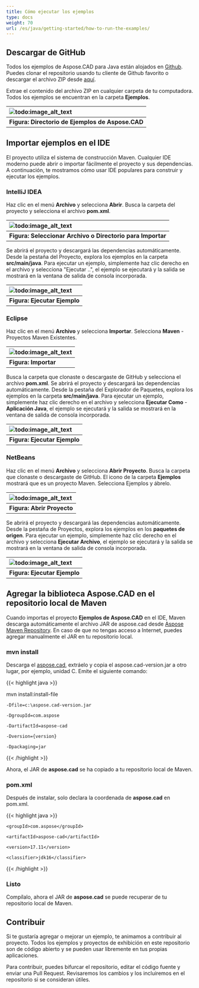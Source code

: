```yaml
---
title: Cómo ejecutar los ejemplos
type: docs
weight: 70
url: /es/java/getting-started/how-to-run-the-examples/
---
```


## **Descargar de GitHub**

Todos los ejemplos de Aspose.CAD para Java están alojados en [Github](https://github.com/aspose-cad/Aspose.CAD-for-Java). Puedes clonar el repositorio usando tu cliente de Github favorito o descargar el archivo ZIP desde [aquí](https://github.com/aspose-cad/Aspose.CAD-for-Java/archive/master.zip).

Extrae el contenido del archivo ZIP en cualquier carpeta de tu computadora. Todos los ejemplos se encuentran en la carpeta **Ejemplos**.

|![todo:image_alt_text](https://i.imgur.com/7WsFK0M.png)|
| :- |
|**Figura: Directorio de Ejemplos de Aspose.CAD**|

## **Importar ejemplos en el IDE**

El proyecto utiliza el sistema de construcción Maven. Cualquier IDE moderno puede abrir o importar fácilmente el proyecto y sus dependencias. A continuación, te mostramos cómo usar IDE populares para construir y ejecutar los ejemplos.

### **IntelliJ IDEA**

Haz clic en el menú **Archivo** y selecciona **Abrir**. Busca la carpeta del proyecto y selecciona el archivo **pom.xml**.

|![todo:image_alt_text](https://i.imgur.com/nPfCrsR.png)|
| :- |
|**Figura: Seleccionar Archivo o Directorio para Importar**|

Se abrirá el proyecto y descargará las dependencias automáticamente. Desde la pestaña del Proyecto, explora los ejemplos en la carpeta **src/main/java**. Para ejecutar un ejemplo, simplemente haz clic derecho en el archivo y selecciona "Ejecutar ..", el ejemplo se ejecutará y la salida se mostrará en la ventana de salida de consola incorporada.

|![todo:image_alt_text](https://i.imgur.com/nMaSTiG.png)|
| :- |
|**Figura: Ejecutar Ejemplo**|

### **Eclipse**

Haz clic en el menú **Archivo** y selecciona **Importar**. Selecciona **Maven** - Proyectos Maven Existentes.

|![todo:image_alt_text](https://i.imgur.com/Ca0cHFr.png)|
| :- |
|**Figura: Importar**|

Busca la carpeta que clonaste o descargaste de GitHub y selecciona el archivo **pom.xml**. Se abrirá el proyecto y descargará las dependencias automáticamente. Desde la pestaña del Explorador de Paquetes, explora los ejemplos en la carpeta **src/main/java**. Para ejecutar un ejemplo, simplemente haz clic derecho en el archivo y selecciona **Ejecutar Como** - **Aplicación Java**, el ejemplo se ejecutará y la salida se mostrará en la ventana de salida de consola incorporada.

|![todo:image_alt_text](https://i.imgur.com/7WsFK0M.png)|
| :- |
|**Figura: Ejecutar Ejemplo**|

### **NetBeans**

Haz clic en el menú **Archivo** y selecciona **Abrir Proyecto**. Busca la carpeta que clonaste o descargaste de GitHub. El icono de la carpeta **Ejemplos** mostrará que es un proyecto Maven. Selecciona Ejemplos y ábrelo.

|![todo:image_alt_text](https://i.imgur.com/KOcP5Z2.png)|
| :- |
|**Figura: Abrir Proyecto**|

Se abrirá el proyecto y descargará las dependencias automáticamente. Desde la pestaña de Proyectos, explora los ejemplos en los **paquetes de origen**. Para ejecutar un ejemplo, simplemente haz clic derecho en el archivo y selecciona **Ejecutar Archivo**, el ejemplo se ejecutará y la salida se mostrará en la ventana de salida de consola incorporada.

|![todo:image_alt_text](https://i.imgur.com/VUUU4BD.png)|
| :- |
|**Figura: Ejecutar Ejemplo**|

## **Agregar la biblioteca Aspose.CAD en el repositorio local de Maven**

Cuando importas el proyecto **Ejemplos de Aspose.CAD** en el IDE, Maven descarga automáticamente el archivo JAR de aspose.cad desde [Aspose Maven Repository](https://releases.aspose.com/java/repo/). En caso de que no tengas acceso a Internet, puedes agregar manualmente el JAR en tu repositorio local.

### **mvn install**

Descarga el [aspose.cad](https://releases.aspose.com/java/repo/com/aspose/aspose-cad/), extráelo y copia el aspose.cad-version.jar a otro lugar, por ejemplo, unidad C. Emite el siguiente comando:

{{< highlight java >}}

 mvn install:install-file

    -Dfile=c:\aspose.cad-version.jar

    -DgroupId=com.aspose

    -DartifactId=aspose-cad

    -Dversion={version}

    -Dpackaging=jar

{{< /highlight >}}

Ahora, el JAR de **aspose.cad** se ha copiado a tu repositorio local de Maven.

### **pom.xml**

Después de instalar, solo declara la coordenada de **aspose.cad** en pom.xml.

{{< highlight java >}}

 <dependency>

    <groupId>com.aspose</groupId>

    <artifactId>aspose-cad</artifactId>

    <version>17.11</version>

    <classifier>jdk16</classifier>

 </dependency>

{{< /highlight >}}

### **Listo**

Compílalo, ahora el JAR de **aspose.cad** se puede recuperar de tu repositorio local de Maven.

## **Contribuir**

Si te gustaría agregar o mejorar un ejemplo, te animamos a contribuir al proyecto. Todos los ejemplos y proyectos de exhibición en este repositorio son de código abierto y se pueden usar libremente en tus propias aplicaciones.

Para contribuir, puedes bifurcar el repositorio, editar el código fuente y enviar una Pull Request. Revisaremos los cambios y los incluiremos en el repositorio si se consideran útiles.
